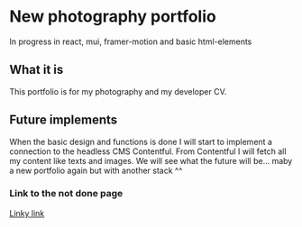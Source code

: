 # New photography portfolio

In progress in react, mui, framer-motion and basic html-elements

## What it is

This portfolio is for my photography and my developer CV.

## Future implements

When the basic design and functions is done I will start to implement a connection to the headless CMS Contentful.
From Contentful I will fetch all my content like texts and images.
We will see what the future will be... maby a new portfolio again but with another stack ^^

### Link to the not done page
[Linky link](https://nicklas-holmqvist.netlify.app/)
